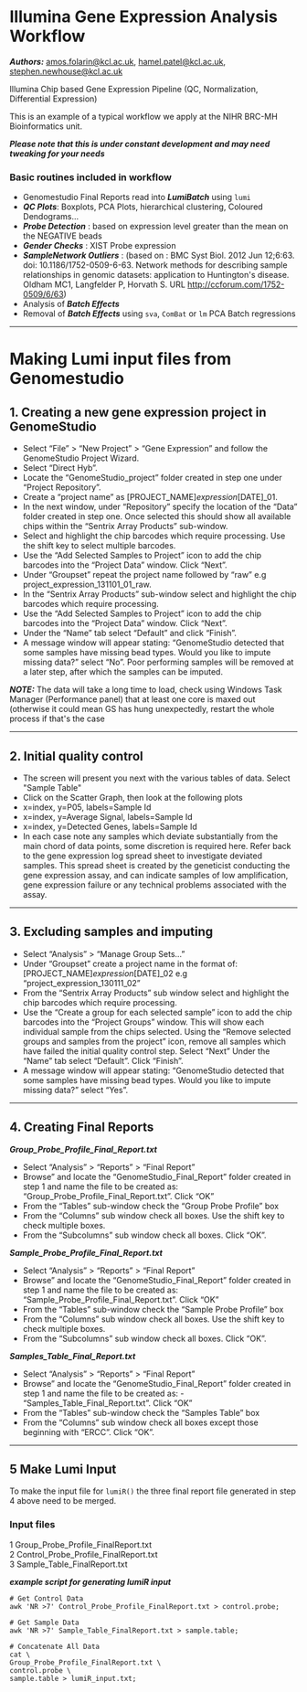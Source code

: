 Illumina Gene Expression Analysis Workflow
===========================================

***Authors:***  amos.folarin@kcl.ac.uk, hamel.patel@kcl.ac.uk, stephen.newhouse@kcl.ac.uk

Illumina Chip based Gene Expression Pipeline (QC, Normalization, Differential Expression)  

This is an example of a typical workflow we apply at the NIHR BRC-MH Bioinformatics unit.  

***Please note that this is under constant development and may need tweaking for your needs***

### Basic routines included in workflow 

- Genomestudio Final Reports read into ***LumiBatch***  using `lumi`
- ***QC Plots***: Boxplots, PCA Plots, hierarchical clustering, Coloured Dendograms...
- ***Probe Detection*** : based on expression level greater than the mean on the NEGATIVE beads
- ***Gender Checks*** : XIST Probe expression
- ***SampleNetwork Outliers*** : (based on : BMC Syst Biol. 2012 Jun 12;6:63. doi: 10.1186/1752-0509-6-63.
Network methods for describing sample relationships in genomic datasets: application to Huntington's disease.
Oldham MC1, Langfelder P, Horvath S. URL http://ccforum.com/1752-0509/6/63)
- Analysis of ***Batch Effects***
- Removal of ***Batch Effects*** using `sva`, `ComBat` or `lm` PCA Batch regressions

******

Making Lumi input files from Genomestudio
==============================================

## 1. Creating a new gene expression project in GenomeStudio

- Select “File” > “New Project” > “Gene Expression” and follow the GenomeStudio Project Wizard.
- Select “Direct Hyb”.
- Locate the “GenomeStudio_project” folder created in step one under “Project Repository”.
- Create a “project name” as [PROJECT_NAME]_expression_[DATE]_01.
- In the next window, under “Repository” specify the location of the “Data” folder created in step one. Once selected this should show all available chips within the “Sentrix Array Products” sub-window.
- Select and highlight the chip barcodes which require processing. Use the shift key to select multiple barcodes.
- Use the “Add Selected Samples to Project” icon to add the chip barcodes into the “Project Data” window. Click “Next”.
- Under “Groupset” repeat the project name followed by “raw” e.g project_expression_131101_01_raw.
- In the “Sentrix Array Products” sub-window select and highlight the chip barcodes which require processing.
- Use the “Add Selected Samples to Project” icon to add the chip barcodes into the “Project Data” window. Click “Next”.
- Under the “Name” tab select “Default” and click “Finish”.
- A message window will appear stating: “GenomeStudio detected that some samples have missing bead types. Would you like to impute missing data?” select “No”. Poor performing samples will be removed at a later step, after which the samples can be imputed.

***NOTE:*** The data will take a long time to load, check using Windows Task Manager (Performance panel) that at least one core is maxed out (otherwise it could mean GS has hung unexpectedly, restart the whole process if that's the case

*******

## 2.  Initial quality control

- The screen will present you next with the various tables of data. Select "Sample Table"
- Click on the Scatter Graph, then look at the following plots
- x=index, y=P05, labels=Sample Id
- x=index, y=Average Signal, labels=Sample Id
- x=index, y=Detected Genes, labels=Sample Id
- In each case note any samples which deviate substantially from the main chord of data points, some discretion is required here. Refer back to the gene expression log spread sheet to investigate deviated samples. This spread sheet is created by the geneticist conducting the gene expression assay, and can indicate samples of low amplification, gene expression failure or any technical problems associated with the assay.

*******

## 3. Excluding samples and imputing

- Select “Analysis” > “Manage Group Sets...”
- Under “Groupset” create a project name in the format of: [PROJECT_NAME]_expression_[DATE]_02 e.g “project_expression_130111_02”
- From the “Sentrix Array Products” sub window select and highlight the chip barcodes which require processing.
- Use the “Create a group for each selected sample” icon to add the chip barcodes into the “Project Groups” window. This will show each individual sample from the chips selected. Using the “Remove selected groups and samples from the project” icon, remove all samples which have failed the initial quality control step. Select “Next”
Under the “Name” tab select “Default”. Click “Finish”.
- A message window will appear stating: “GenomeStudio detected that some samples have missing bead types. Would you like to impute missing data?” select “Yes”.

*******

## 4. Creating Final Reports

***Group_Probe_Profile_Final_Report.txt***

- Select “Analysis” > “Reports” > “Final Report”
- Browse” and locate the “GenomeStudio_Final_Report” folder created in step 1 and name the file to be created as: “Group_Probe_Profile_Final_Report.txt”. Click “OK”
- From the “Tables” sub-window check the “Group Probe Profile” box
- From the “Columns” sub window check all boxes. Use the shift key to check multiple boxes.
- From the “Subcolumns” sub window check all boxes. Click “OK”.

***Sample_Probe_Profile_Final_Report.txt***

- Select “Analysis” > “Reports” > “Final Report”
- Browse” and locate the “GenomeStudio_Final_Report” folder created in step 1 and name the file to be created as: “Sample_Probe_Profile_Final_Report.txt”. Click “OK”
- From the “Tables” sub-window check the “Sample Probe Profile” box
- From the “Columns” sub window check all boxes. Use the shift key to check multiple boxes.
- From the “Subcolumns” sub window check all boxes. Click “OK”.

***Samples_Table_Final_Report.txt***

- Select “Analysis” > “Reports” > “Final Report”
- Browse” and locate the “GenomeStudio_Final_Report” folder created in step 1 and name the file to be created as: - “Samples_Table_Final_Report.txt”. Click “OK”
- From the “Tables” sub-window check the “Samples Table” box
- From the “Columns” sub window check all boxes except those beginning with “ERCC”. Click “OK”.

*******

## 5 Make Lumi Input

To make the input file for `lumiR()` the three final report file generated in step 4 above need to be merged.

### Input files

1 Group_Probe_Profile_FinalReport.txt  
2 Control_Probe_Profile_FinalReport.txt  
3 Sample_Table_FinalReport.txt  

***example script for generating lumiR input***

```
# Get Control Data
awk 'NR >7' Control_Probe_Profile_FinalReport.txt > control.probe;

# Get Sample Data
awk 'NR >7' Sample_Table_FinalReport.txt > sample.table;

# Concatenate All Data 
cat \
Group_Probe_Profile_FinalReport.txt \
control.probe \
sample.table > lumiR_input.txt;
```
